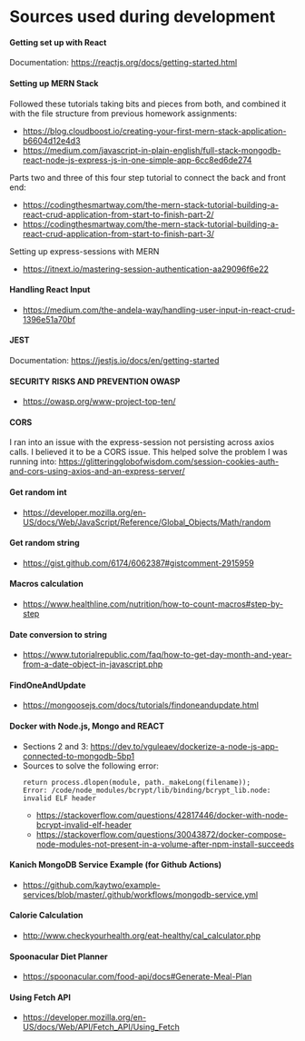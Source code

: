 # Sources used during development

#### Getting set up with React
Documentation: https://reactjs.org/docs/getting-started.html

#### Setting up MERN Stack
Followed these tutorials taking bits and pieces from both, and combined it with the file structure from previous homework assignments: 
- https://blog.cloudboost.io/creating-your-first-mern-stack-application-b6604d12e4d3
- https://medium.com/javascript-in-plain-english/full-stack-mongodb-react-node-js-express-js-in-one-simple-app-6cc8ed6de274

Parts two and three of this four step tutorial to connect the back and front end:
- https://codingthesmartway.com/the-mern-stack-tutorial-building-a-react-crud-application-from-start-to-finish-part-2/
- https://codingthesmartway.com/the-mern-stack-tutorial-building-a-react-crud-application-from-start-to-finish-part-3/

Setting up express-sessions with MERN
- https://itnext.io/mastering-session-authentication-aa29096f6e22

#### Handling React Input
- https://medium.com/the-andela-way/handling-user-input-in-react-crud-1396e51a70bf

#### JEST
Documentation: https://jestjs.io/docs/en/getting-started

#### SECURITY RISKS AND PREVENTION OWASP
- https://owasp.org/www-project-top-ten/

#### CORS
I ran into an issue with the express-session not persisting across axios calls. I believed it to be a CORS issue. This helped solve the problem I was running into: https://glitteringglobofwisdom.com/session-cookies-auth-and-cors-using-axios-and-an-express-server/

#### Get random int 
- https://developer.mozilla.org/en-US/docs/Web/JavaScript/Reference/Global_Objects/Math/random

#### Get random string
- https://gist.github.com/6174/6062387#gistcomment-2915959

#### Macros calculation
- https://www.healthline.com/nutrition/how-to-count-macros#step-by-step

#### Date conversion to string
- https://www.tutorialrepublic.com/faq/how-to-get-day-month-and-year-from-a-date-object-in-javascript.php

#### FindOneAndUpdate
- https://mongoosejs.com/docs/tutorials/findoneandupdate.html

#### Docker with Node.js, Mongo and REACT
- Sections 2 and 3: https://dev.to/vguleaev/dockerize-a-node-js-app-connected-to-mongodb-5bp1
- Sources to solve the following error:
    ```
    return process.dlopen(module, path._makeLong(filename));
    Error: /code/node_modules/bcrypt/lib/binding/bcrypt_lib.node: invalid ELF header
    ```
    - https://stackoverflow.com/questions/42817446/docker-with-node-bcrypt-invalid-elf-header
    - https://stackoverflow.com/questions/30043872/docker-compose-node-modules-not-present-in-a-volume-after-npm-install-succeeds 

#### Kanich MongoDB Service Example (for Github Actions)
- https://github.com/kaytwo/example-services/blob/master/.github/workflows/mongodb-service.yml

#### Calorie Calculation
- http://www.checkyourhealth.org/eat-healthy/cal_calculator.php

#### Spoonacular Diet Planner
- https://spoonacular.com/food-api/docs#Generate-Meal-Plan

#### Using Fetch API
- https://developer.mozilla.org/en-US/docs/Web/API/Fetch_API/Using_Fetch
